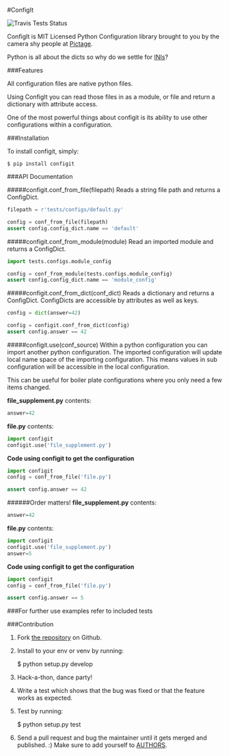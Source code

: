 #ConfigIt

![Travis Tests Status](todo)

ConfigIt is MIT Licensed Python Configuration library brought to you
by the camera shy people at [Pictage](http://www.pictage.com>).

Python is all about the dicts so why do we settle for [INIs](http://en.wikipedia.org/wiki/INI_file>)?


###Features

All configuration files are native python files.

Using ConfigIt you can read those files in as a module, or file
and return a dictionary with attribute access.

One of the most powerful things about configit is its ability to use other
configurations within a configuration.


###Installation

To install configit, simply:

    $ pip install configit


###API Documentation


#####configit.conf_from_file(filepath)
Reads a string file path and returns a ConfigDict.
```python
filepath = r'tests/configs/default.py'

config = conf_from_file(filepath)
assert config.config_dict.name == 'default'
```


#####configit.conf_from_module(module)
Read an imported module and returns a ConfigDict.
```python
import tests.configs.module_config

config = conf_from_module(tests.configs.module_config)
assert config.config_dict.name == 'module_config'
```


#####configit.conf_from_dict(conf_dict)
Reads a dictionary and returns a ConfigDict.
ConfigDicts are accessible by attributes as well as keys.
```python
config = dict(answer=42)

config = configit.conf_from_dict(config)
assert config.answer == 42
```


#####configit.use(conf_source)
Within a python configuration you can import another python configuration.
The imported configuration will update local name space of the importing configuration.
This means values in sub configuration will be accessible in the local configuration.

This can be useful for boiler plate configurations where you only need a few items changed.

**file_supplement.py** contents:
```python
answer=42
```
**file.py** contents:
```python
import configit
configit.use('file_supplement.py')
```
**Code using configit to get the configuration**
```python
import configit
config = conf_from_file('file.py')

assert config.answer == 42
```
######Order matters!
**file_supplement.py** contents:
```python
answer=42
```
**file.py** contents:
```python
import configit
configit.use('file_supplement.py')
answer=5
```
**Code using configit to get the configuration**
```python
import configit
config = conf_from_file('file.py')

assert config.answer == 5
```


###For further use examples refer to included tests


###Contribution

1. Fork [the repository](https://github.com/pictage/ConfigIt) on Github.
1. Install to your env or venv by running:

    $ python setup.py develop

1. Hack-a-thon, dance party!
1. Write a test which shows that the bug was fixed or that the feature works as expected.
1. Test by running:

    $ python setup.py test

1. Send a pull request and bug the maintainer until it gets merged and published. :) Make sure to add yourself to [AUTHORS](https://github.com/pictage/ConfigIt/blob/master/AUTHORS.md).
